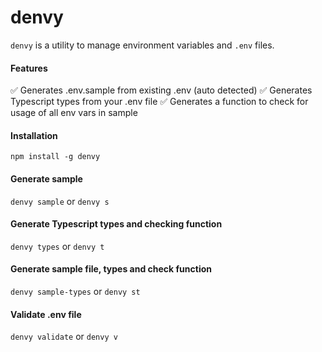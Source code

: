 # denvy
`denvy` is a utility to manage environment variables and `.env` files.

#### Features
✅ Generates .env.sample from existing .env (auto detected)
✅ Generates Typescript types from your .env file
✅ Generates a function to check for usage of all env vars in sample

#### Installation
```
npm install -g denvy
```
#### Generate sample
```denvy sample``` or ```denvy s```

#### Generate Typescript types and checking function
```denvy types``` or ```denvy t```

#### Generate sample file, types and check function
```denvy sample-types``` or ```denvy st```

#### Validate .env file
```denvy validate``` or ```denvy v```
